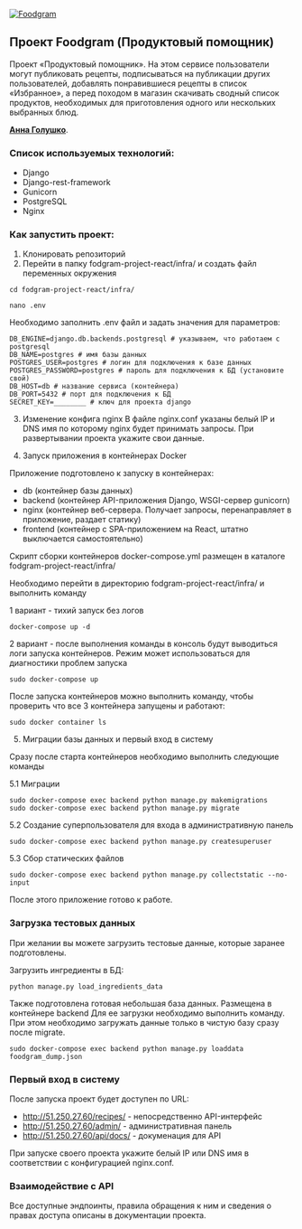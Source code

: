 [![Foodgram](https://github.com/AnnaGolushko/foodgram-project-react/actions/workflows/foodgram_workflow.yml/badge.svg?branch=master&event=push)](https://github.com/AnnaGolushko/foodgram-project-react/actions/workflows/foodgram_workflow.yml)

## Проект Foodgram (Продуктовый помощник)
Проект «Продуктовый помощник». На этом сервисе пользователи могут публиковать рецепты, подписываться на публикации других пользователей, добавлять понравившиеся рецепты в список «Избранное», а перед походом в магазин скачивать сводный список продуктов, необходимых для приготовления одного или нескольких выбранных блюд.

**[Анна Голушко](https://github.com/AnnaGolushko)**.

### Cписок используемых технологий:
- Django 
- Django-rest-framework
- Gunicorn
- PostgreSQL
- Nginx

### Как запустить проект:

1. Клонировать репозиторий 
2. Перейти в папку fodgram-project-react/infra/ и создать файл переменных окружения

```
cd fodgram-project-react/infra/
```
```
nano .env
```
Необходимо заполнить .env файл и задать значения для параметров:
```
DB_ENGINE=django.db.backends.postgresql # указываем, что работаем с postgresql
DB_NAME=postgres # имя базы данных
POSTGRES_USER=postgres # логин для подключения к базе данных
POSTGRES_PASSWORD=postgres # пароль для подключения к БД (установите свой)
DB_HOST=db # название сервиса (контейнера)
DB_PORT=5432 # порт для подключения к БД
SECRET_KEY=________ # ключ для проекта django
```

3. Изменение конфига nginx
В файле nginx.conf указаны белый IP и DNS имя по которому nginx будет принимать запросы.
При развертывании проекта укажите свои данные.

4. Запуск приложения в контейнерах Docker

Приложение подготовлено к запуску в контейнерах:
- db (контейнер базы данных)
- backend (контейнер API-приложения Django, WSGI-сервер gunicorn)
- nginx (контейнер веб-сервера. Получает запросы, перенаправляет в приложение, раздает статику)
- frontend (контейнер с SPA-приложением на React, штатно выключается самостоятельно)

Скрипт сборки контейнеров docker-compose.yml размещен в каталоге fodgram-project-react/infra/

Необходимо перейти в директорию fodgram-project-react/infra/ и выполнить команду

1 вариант - тихий запуск без логов
```
docker-compose up -d
```
2 вариант - после выполнения команды в консоль будут выводиться логи запуска контейнеров. 
Режим может использоваться для диагностики проблем запуска
```
sudo docker-compose up
```
После запуска контейнеров можно выполнить команду, чтобы проверить что все 3 контейнера запущены и работают:
```
sudo docker container ls
```
5. Миграции базы данных и первый вход в систему

Сразу после старта контейнеров необходимо выполнить следующие команды

5.1 Миграции
```
sudo docker-compose exec backend python manage.py makemigrations
sudo docker-compose exec backend python manage.py migrate
```
5.2 Создание суперпользователя для входа в административную панель
```
sudo docker-compose exec backend python manage.py createsuperuser
```
5.3 Сбор статических файлов
```
sudo docker-compose exec backend python manage.py collectstatic --no-input 
```

После этого приложение готово к работе.

### Загрузка тестовых данных
При желании вы можете загрузить тестовые данные, которые заранее подготовлены.

Загрузить ингредиенты в БД:
```
python manage.py load_ingredients_data
```

Также подготовлена готовая небольшая база данных.
Размещена в контейнере backend
Для ее загрузки необходимо выполнить команду. 
При этом необходимо загружать данные только в чистую базу сразу после migrate.

```
sudo docker-compose exec backend python manage.py loaddata foodgram_dump.json
```

### Первый вход в систему
После запуска проект будет доступен по URL:
- http://51.250.27.60/recipes/ - непосредственно API-интерфейс
- http://51.250.27.60/admin/ - административная панель
- http://51.250.27.60/api/docs/ - докуменация для API

При запуске своего проекта укажите белый IP или DNS имя в соответствии с конфигурацией nginx.conf.

### Взаимодействие с API
Все доступные эндпоинты, правила обращения к ним и сведения о правах доступа описаны в документации проекта.